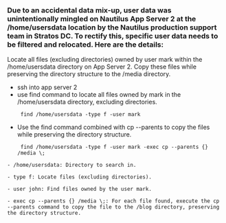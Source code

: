 ### Due to an accidental data mix-up, user data was unintentionally mingled on Nautilus App Server 2 at the /home/usersdata location by the Nautilus production support team in Stratos DC. To rectify this, specific user data needs to be filtered and relocated. Here are the details:
Locate all files (excluding directories) owned by user mark within the /home/usersdata directory on App Server 2. Copy these files while preserving the directory structure to the /media directory.
- ssh into app server 2
- use find command to locate all files owned by mark in the /home/usersdata directory, excluding directories.
  ```
   find /home/usersdata -type f -user mark
  ```
- Use the find command combined with cp --parents to copy the files while preserving the directory structure.
  ```
   find /home/usersdata -type f -user mark -exec cp --parents {} /media \;
 ```
- /home/usersdata: Directory to search in.

- type f: Locate files (excluding directories).

- user john: Find files owned by the user mark.

- exec cp --parents {} /media \;: For each file found, execute the cp --parents command to copy the file to the /blog directory, preserving the directory structure.
